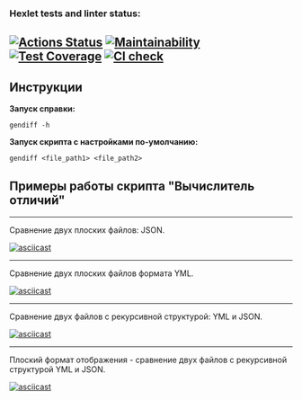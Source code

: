 ### Hexlet tests and linter status:
[![Actions Status](https://github.com/SerovAA/python-project-50/actions/workflows/hexlet-check.yml/badge.svg)](https://github.com/SerovAA/python-project-50/actions)
[![Maintainability](https://api.codeclimate.com/v1/badges/9c5d2f76c53696cee0d6/maintainability)](https://codeclimate.com/github/SerovAA/python-project-50/maintainability)
[![Test Coverage](https://api.codeclimate.com/v1/badges/9c5d2f76c53696cee0d6/test_coverage)](https://codeclimate.com/github/SerovAA/python-project-50/test_coverage)
[![CI check](https://github.com/SerovAA/python-project-50/actions/workflows/ci-check.yml/badge.svg)](https://github.com/SerovAA/python-project-50/actions/workflows/ci-check.yml)
---

## Инструкции

**Запуск справки:**

`gendiff -h`

**Запуск скрипта c настройками по-умолчанию:** 

`gendiff <file_path1> <file_path2>`

## Примеры работы скрипта "Вычислитель отличий"

---

Сравнение двух плоских файлов: JSON.

[![asciicast](https://asciinema.org/a/lGp79S1OpoDfJQpeelAdbzBFp.svg)](https://asciinema.org/a/lGp79S1OpoDfJQpeelAdbzBFp)

---

Сравнение двух плоских файлов формата YML.

[![asciicast](https://asciinema.org/a/wKUBTy0m0bzwknXYpBP71Q3x9.svg)](https://asciinema.org/a/wKUBTy0m0bzwknXYpBP71Q3x9)

---
Сравнение двух файлов c рекурсивной структурой: YML и JSON.

[![asciicast](https://asciinema.org/a/z9nJCHeq1xdzPACOb7lTcIJ1z.svg)](https://asciinema.org/a/z9nJCHeq1xdzPACOb7lTcIJ1z)

---
Плоский формат отображения - cравнение двух файлов c рекурсивной структурой YML и JSON.

[![asciicast](https://asciinema.org/a/eWMaAjJQOBSqUL1RG3ltX3DMo.svg)](https://asciinema.org/a/eWMaAjJQOBSqUL1RG3ltX3DMo)
